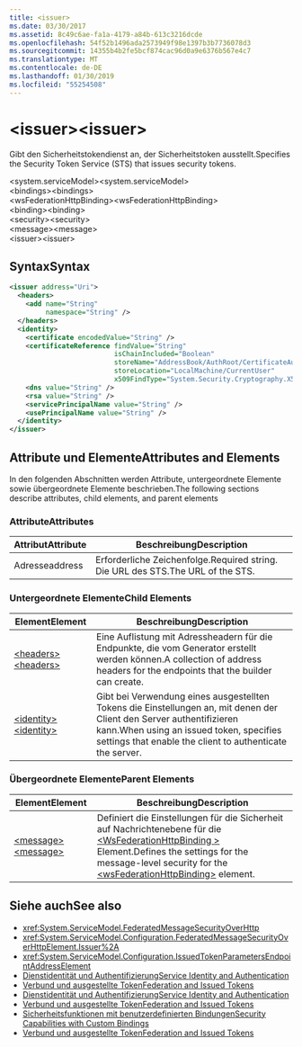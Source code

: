 ```yaml
---
title: <issuer>
ms.date: 03/30/2017
ms.assetid: 8c49c6ae-fa1a-4179-a84b-613c3216dcde
ms.openlocfilehash: 54f52b1496ada2573949f98e1397b3b7736078d3
ms.sourcegitcommit: 14355b4b2fe5bcf874cac96d0a9e6376b567e4c7
ms.translationtype: MT
ms.contentlocale: de-DE
ms.lasthandoff: 01/30/2019
ms.locfileid: "55254508"
---
```

# <a name="issuer"></a><span data-ttu-id="931e1-101">\<issuer></span><span class="sxs-lookup"><span data-stu-id="931e1-101">\<issuer></span></span>
<span data-ttu-id="931e1-102">Gibt den Sicherheitstokendienst an, der Sicherheitstoken ausstellt.</span><span class="sxs-lookup"><span data-stu-id="931e1-102">Specifies the Security Token Service (STS) that issues security tokens.</span></span>  
  
 <span data-ttu-id="931e1-103">\<system.serviceModel></span><span class="sxs-lookup"><span data-stu-id="931e1-103">\<system.serviceModel></span></span>  
<span data-ttu-id="931e1-104">\<bindings></span><span class="sxs-lookup"><span data-stu-id="931e1-104">\<bindings></span></span>  
<span data-ttu-id="931e1-105">\<wsFederationHttpBinding></span><span class="sxs-lookup"><span data-stu-id="931e1-105">\<wsFederationHttpBinding></span></span>  
<span data-ttu-id="931e1-106">\<binding></span><span class="sxs-lookup"><span data-stu-id="931e1-106">\<binding></span></span>  
<span data-ttu-id="931e1-107">\<security></span><span class="sxs-lookup"><span data-stu-id="931e1-107">\<security></span></span>  
<span data-ttu-id="931e1-108">\<message></span><span class="sxs-lookup"><span data-stu-id="931e1-108">\<message></span></span>  
<span data-ttu-id="931e1-109">\<issuer></span><span class="sxs-lookup"><span data-stu-id="931e1-109">\<issuer></span></span>  
  
## <a name="syntax"></a><span data-ttu-id="931e1-110">Syntax</span><span class="sxs-lookup"><span data-stu-id="931e1-110">Syntax</span></span>  
  
```xml  
<issuer address="Uri">
  <headers>
    <add name="String"
         namespace="String" />
  </headers>
  <identity>
    <certificate encodedValue="String" />
    <certificateReference findValue="String"
                          isChainIncluded="Boolean"
                          storeName="AddressBook/AuthRoot/CertificateAuthority/Disallowed/My/Root/TrustedPeople/TrustedPublisher"
                          storeLocation="LocalMachine/CurrentUser"
                          x509FindType="System.Security.Cryptography.X509certificates.X509findtype" />
    <dns value="String" />
    <rsa value="String" />
    <servicePrincipalName value="String" />
    <usePrincipalName value="String" />
  </identity>
</issuer>
```  
  
## <a name="attributes-and-elements"></a><span data-ttu-id="931e1-111">Attribute und Elemente</span><span class="sxs-lookup"><span data-stu-id="931e1-111">Attributes and Elements</span></span>  
 <span data-ttu-id="931e1-112">In den folgenden Abschnitten werden Attribute, untergeordnete Elemente sowie übergeordnete Elemente beschrieben.</span><span class="sxs-lookup"><span data-stu-id="931e1-112">The following sections describe attributes, child elements, and parent elements</span></span>  
  
### <a name="attributes"></a><span data-ttu-id="931e1-113">Attribute</span><span class="sxs-lookup"><span data-stu-id="931e1-113">Attributes</span></span>  
  
|<span data-ttu-id="931e1-114">Attribut</span><span class="sxs-lookup"><span data-stu-id="931e1-114">Attribute</span></span>|<span data-ttu-id="931e1-115">Beschreibung</span><span class="sxs-lookup"><span data-stu-id="931e1-115">Description</span></span>|  
|---------------|-----------------|  
|<span data-ttu-id="931e1-116">Adresse</span><span class="sxs-lookup"><span data-stu-id="931e1-116">address</span></span>|<span data-ttu-id="931e1-117">Erforderliche Zeichenfolge.</span><span class="sxs-lookup"><span data-stu-id="931e1-117">Required string.</span></span> <span data-ttu-id="931e1-118">Die URL des STS.</span><span class="sxs-lookup"><span data-stu-id="931e1-118">The URL of the STS.</span></span>|  
  
### <a name="child-elements"></a><span data-ttu-id="931e1-119">Untergeordnete Elemente</span><span class="sxs-lookup"><span data-stu-id="931e1-119">Child Elements</span></span>  
  
|<span data-ttu-id="931e1-120">Element</span><span class="sxs-lookup"><span data-stu-id="931e1-120">Element</span></span>|<span data-ttu-id="931e1-121">Beschreibung</span><span class="sxs-lookup"><span data-stu-id="931e1-121">Description</span></span>|  
|-------------|-----------------|  
|[<span data-ttu-id="931e1-122">\<headers></span><span class="sxs-lookup"><span data-stu-id="931e1-122">\<headers></span></span>](../../../../../docs/framework/configure-apps/file-schema/wcf/headers-element.md)|<span data-ttu-id="931e1-123">Eine Auflistung mit Adressheadern für die Endpunkte, die vom Generator erstellt werden können.</span><span class="sxs-lookup"><span data-stu-id="931e1-123">A collection of address headers for the endpoints that the builder can create.</span></span>|  
|[<span data-ttu-id="931e1-124">\<identity></span><span class="sxs-lookup"><span data-stu-id="931e1-124">\<identity></span></span>](../../../../../docs/framework/configure-apps/file-schema/wcf/identity.md)|<span data-ttu-id="931e1-125">Gibt bei Verwendung eines ausgestellten Tokens die Einstellungen an, mit denen der Client den Server authentifizieren kann.</span><span class="sxs-lookup"><span data-stu-id="931e1-125">When using an issued token, specifies settings that enable the client to authenticate the server.</span></span>|  
  
### <a name="parent-elements"></a><span data-ttu-id="931e1-126">Übergeordnete Elemente</span><span class="sxs-lookup"><span data-stu-id="931e1-126">Parent Elements</span></span>  
  
|<span data-ttu-id="931e1-127">Element</span><span class="sxs-lookup"><span data-stu-id="931e1-127">Element</span></span>|<span data-ttu-id="931e1-128">Beschreibung</span><span class="sxs-lookup"><span data-stu-id="931e1-128">Description</span></span>|  
|-------------|-----------------|  
|[<span data-ttu-id="931e1-129">\<message></span><span class="sxs-lookup"><span data-stu-id="931e1-129">\<message></span></span>](../../../../../docs/framework/configure-apps/file-schema/wcf/message-element-of-wsfederationhttpbinding.md)|<span data-ttu-id="931e1-130">Definiert die Einstellungen für die Sicherheit auf Nachrichtenebene für die [ \<WsFederationHttpBinding >](../../../../../docs/framework/configure-apps/file-schema/wcf/wsfederationhttpbinding.md) Element.</span><span class="sxs-lookup"><span data-stu-id="931e1-130">Defines the settings for the message-level security for the [\<wsFederationHttpBinding>](../../../../../docs/framework/configure-apps/file-schema/wcf/wsfederationhttpbinding.md) element.</span></span>|  
  
## <a name="see-also"></a><span data-ttu-id="931e1-131">Siehe auch</span><span class="sxs-lookup"><span data-stu-id="931e1-131">See also</span></span>
- <xref:System.ServiceModel.FederatedMessageSecurityOverHttp>
- <xref:System.ServiceModel.Configuration.FederatedMessageSecurityOverHttpElement.Issuer%2A>
- <xref:System.ServiceModel.Configuration.IssuedTokenParametersEndpointAddressElement>
- [<span data-ttu-id="931e1-132">Dienstidentität und Authentifizierung</span><span class="sxs-lookup"><span data-stu-id="931e1-132">Service Identity and Authentication</span></span>](../../../../../docs/framework/wcf/feature-details/service-identity-and-authentication.md)
- [<span data-ttu-id="931e1-133">Verbund und ausgestellte Token</span><span class="sxs-lookup"><span data-stu-id="931e1-133">Federation and Issued Tokens</span></span>](../../../../../docs/framework/wcf/feature-details/federation-and-issued-tokens.md)
- [<span data-ttu-id="931e1-134">Dienstidentität und Authentifizierung</span><span class="sxs-lookup"><span data-stu-id="931e1-134">Service Identity and Authentication</span></span>](../../../../../docs/framework/wcf/feature-details/service-identity-and-authentication.md)
- [<span data-ttu-id="931e1-135">Verbund und ausgestellte Token</span><span class="sxs-lookup"><span data-stu-id="931e1-135">Federation and Issued Tokens</span></span>](../../../../../docs/framework/wcf/feature-details/federation-and-issued-tokens.md)
- [<span data-ttu-id="931e1-136">Sicherheitsfunktionen mit benutzerdefinierten Bindungen</span><span class="sxs-lookup"><span data-stu-id="931e1-136">Security Capabilities with Custom Bindings</span></span>](../../../../../docs/framework/wcf/feature-details/security-capabilities-with-custom-bindings.md)
- [<span data-ttu-id="931e1-137">Verbund und ausgestellte Token</span><span class="sxs-lookup"><span data-stu-id="931e1-137">Federation and Issued Tokens</span></span>](../../../../../docs/framework/wcf/feature-details/federation-and-issued-tokens.md)
